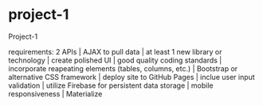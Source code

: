 # project-1
Project-1

requirements:
2 APIs |
AJAX to pull data |
at least 1 new library or technology |
create polished UI |
good quality coding standards |
incorporate reapeating elements (tables, columns, etc.) |
Bootstrap or alternative CSS framework |
deploy site to GitHub Pages |
inclue user input validation |
utilize Firebase for persistent data storage |
mobile responsiveness |
Materialize
